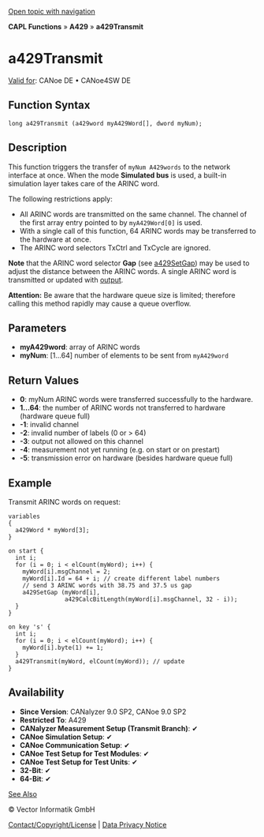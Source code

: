 [Open topic with navigation](../../../../../CANoeDEFamily.htm#Topics/CAPLFunctions/A429/Functions/CAPLfunctionA429Transmit.md)

**CAPL Functions** » **A429** » **a429Transmit**

# a429Transmit

[Valid for](../../../Shared/FeatureAvailability.md): CANoe DE • CANoe4SW DE

## Function Syntax

```
long a429Transmit (a429word myA429Word[], dword myNum);
```

## Description

This function triggers the transfer of `myNum A429words` to the network interface at once. When the mode **Simulated bus** is used, a built-in simulation layer takes care of the ARINC word.

The following restrictions apply:

- All ARINC words are transmitted on the same channel. The channel of the first array entry pointed to by `myA429Word[0]` is used.
- With a single call of this function, 64 ARINC words may be transferred to the hardware at once.
- The ARINC word selectors TxCtrl and TxCycle are ignored.

**Note** that the ARINC word selector **Gap** (see [a429SetGap](CAPLfunctionA429SetGap.md)) may be used to adjust the distance between the ARINC words. A single ARINC word is transmitted or updated with [output](CAPLfunctionA429output.md).

**Attention:** Be aware that the hardware queue size is limited; therefore calling this method rapidly may cause a queue overflow.

## Parameters

- **myA429word**: array of ARINC words
- **myNum**: [1...64] number of elements to be sent from `myA429word`

## Return Values

- **0**: myNum ARINC words were transferred successfully to the hardware.
- **1...64**: the number of ARINC words not transferred to hardware (hardware queue full)
- **-1**: invalid channel
- **-2**: invalid number of labels (0 or > 64)
- **-3**: output not allowed on this channel
- **-4**: measurement not yet running (e.g. on start or on prestart)
- **-5**: transmission error on hardware (besides hardware queue full)

## Example

Transmit ARINC words on request:

```plaintext
variables
{
  a429Word * myWord[3];
}

on start {
  int i;
  for (i = 0; i < elCount(myWord); i++) {
    myWord[i].msgChannel = 2;
    myWord[i].Id = 64 + i; // create different label numbers
    // send 3 ARINC words with 38.75 and 37.5 us gap
    a429SetGap (myWord[i],
                a429CalcBitLength(myWord[i].msgChannel, 32 - i));
  }
}

on key 's' {
  int i;
  for (i = 0; i < elCount(myWord); i++) {
    myWord[i].byte(1) += 1;
  }
  a429Transmit(myWord, elCount(myWord)); // update
}
```

## Availability

- **Since Version**: CANalyzer 9.0 SP2, CANoe 9.0 SP2
- **Restricted To**: A429
- **CANalyzer Measurement Setup (Transmit Branch)**: ✔
- **CANoe Simulation Setup**: ✔
- **CANoe Communication Setup**: ✔
- **CANoe Test Setup for Test Modules**: ✔
- **CANoe Test Setup for Test Units**: ✔
- **32-Bit**: ✔
- **64-Bit**: ✔

[See Also](javascript:void(0);)

© Vector Informatik GmbH

[Contact/Copyright/License](../../../Shared/ContactCopyrightLicense.md) | [Data Privacy Notice](https://www.vector.com/int/en/company/get-info/privacy-policy/)